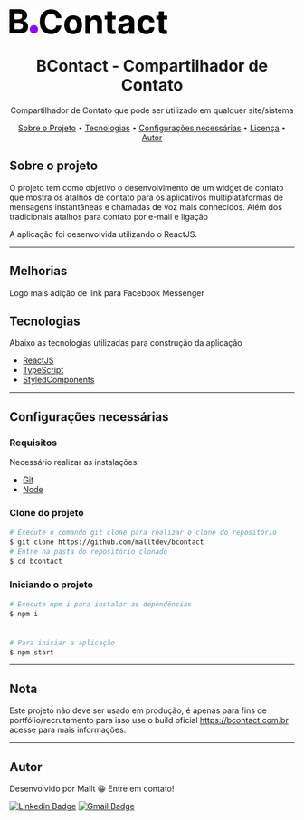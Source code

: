   <img align="center" alt="Logo" src="./public/bcontact-logo.svg" alt="">

<h1 align="center">
   BContact - Compartilhador de Contato
</h1>
<p align="center">Compartilhador de Contato que pode ser utilizado em qualquer site/sistema</p>

<p align="center">
 <a href="#sobre-o-projeto">Sobre o Projeto</a> •
 <a href="#tecnologias">Tecnologias</a> •
 <a href="#configurações-necessárias">Configurações necessárias</a> •
 <a href="#licença">Licença</a> •
 <a href="#autor">Autor</a>
</p>

## Sobre o projeto

O projeto tem como objetivo o desenvolvimento de um widget de contato que mostra os atalhos de contato para os aplicativos multiplataformas de mensagens instantâneas e chamadas de voz mais conhecidos. Além dos tradicionais atalhos para contato por e-mail e ligação

A aplicação foi desenvolvida utilizando o ReactJS.

---

## Melhorias

Logo mais adição de link para Facebook Messenger

## Tecnologias

Abaixo as tecnologias utilizadas para construção da aplicação

- [ReactJS](https://reactjs.org/)
- [TypeScript](https://www.typescriptlang.org/)
- [StyledComponents](https://styled-components.com)

---

## Configurações necessárias

### **Requisitos**

Necessário realizar as instalações:

- [Git](https://git-scm.com/)
- [Node](https://nodejs.org)

### **Clone do projeto**

```bash
# Execute o comando git clone para realizar o clone do repositório
$ git clone https://github.com/malltdev/bcontact
# Entre na pasta do repositório clonado
$ cd bcontact

```

### **Iniciando o projeto**

```bash
# Execute npm i para instalar as dependências
$ npm i


# Para iniciar a aplicação
$ npm start

```

---

## Nota

Este projeto não deve ser usado em produção, é apenas para fins de portfólio/recrutamento para isso use o build oficial https://bcontact.com.br acesse para mais informações.

---

## Autor

Desenvolvido por Mallt 😀 Entre em contato!

[![Linkedin Badge](https://img.shields.io/badge/LinkedIn-0077B5?style=for-the-badge&logo=linkedin&logoColor=white&link=https://www.linkedin.com/in/marcustorresweb/)](https://www.linkedin.com/in/marcustorresweb/)
[![Gmail Badge](https://img.shields.io/badge/-malltapps0@gmail.com-red?style=flat-square&link=mailto:malltsapps0@gmail.com)](mailto:malltsapps0@gmail.com)

